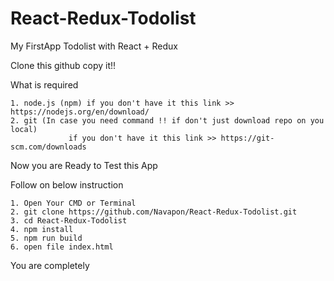 # React-Redux-Todolist
My FirstApp Todolist with React + Redux

Clone this github copy it!!

What is required

    1. node.js (npm) if you don't have it this link >> https://nodejs.org/en/download/
    2. git (In case you need command !! if don't just download repo on you local) 
                 if you don't have it this link >> https://git-scm.com/downloads
   
Now you are Ready to Test this App

Follow on below instruction 

    1. Open Your CMD or Terminal
    2. git clone https://github.com/Navapon/React-Redux-Todolist.git
    3. cd React-Redux-Todolist
    4. npm install
    5. npm run build
    6. open file index.html
  
  
You are completely
    
    




